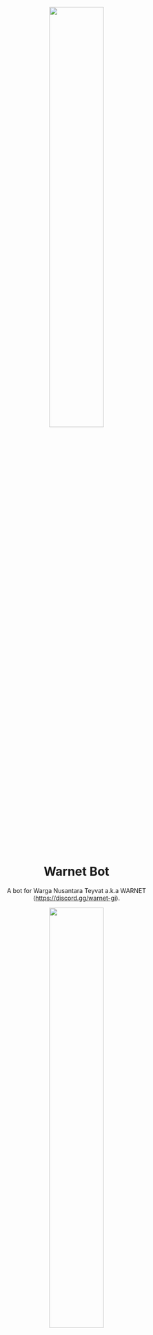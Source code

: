 <p align="center">
    <img src="https://user-images.githubusercontent.com/20255031/214029670-2d0495f5-4a00-40aa-8452-57324644486e.png" width="50%" style="text-align:center"/>
</p>

<h1 align="center">Warnet Bot</h1>
<p align="center">
    A bot for Warga Nusantara Teyvat a.k.a WARNET (<a href="https://discord.gg/warnet-gi">https://discord.gg/warnet-gi</a>).
</p>

<p align="center">
    <img src="https://discordapp.com/api/guilds/761644411486339073/widget.png?style=banner2" width="50%" style="text-align:center"/>
</p>

<p align="center">
    <img src="https://github.com/Iqrar99/WarnetBot/assets/20255031/538a816b-91de-4023-bd13-871dd4eafd66" width="50%" style="text-align:center"/>
</p>

---

## Requirement

- python 3.10
- postgresql

## How to contribute?

Start to contribute to our community by following this [contributing guidelines](https://github.com/Iqrar99/WarnetBot/blob/main/CONTRIBUTING.md).

## Usage Guide

To learn how to use this bot, please visit our [wiki documentation](https://github.com/Iqrar99/WarnetBot/wiki) for the commands info.

## License

The Warnet Bot is open-sourced software licensed under the [MIT License](https://opensource.org/licenses/MIT).

